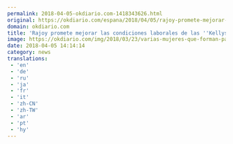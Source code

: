 ```yaml
---
permalink: 2018-04-05-okdiario.com-1418343626.html
original: https://okdiario.com/espana/2018/04/05/rajoy-promete-mejorar-condiciones-laborales-kellys-reunirse-cinco-ellas-2072739
domain: okdiario.com
title: 'Rajoy promete mejorar las condiciones laborales de las ''Kellys'''
image: https://okdiario.com/img/2018/03/23/varias-mujeres-que-forman-parte-del-colectivo-de-las-kellys-de-limpiadoras-del-hogar-y-camareras-de-habitacon.jpg
date: 2018-04-05 14:14:14
category: news
translations: 
 - 'en'
 - 'de'
 - 'ru'
 - 'ja'
 - 'fr'
 - 'it'
 - 'zh-CN'
 - 'zh-TW'
 - 'ar'
 - 'pt'
 - 'hy'
---
```


